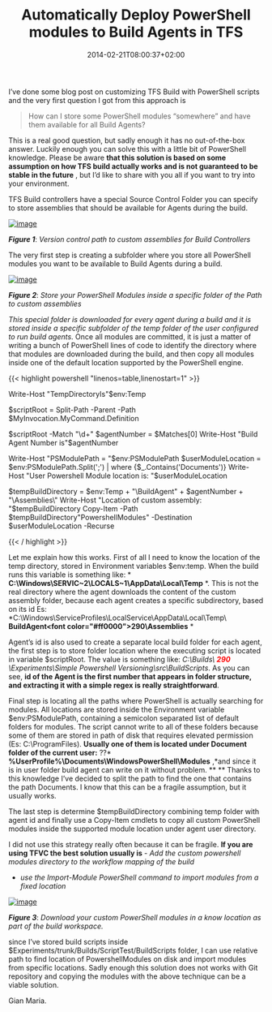 ﻿---
title: "Automatically Deploy PowerShell modules to Build Agents in TFS"
description: ""
date: 2014-02-21T08:00:37+02:00
draft: false
tags: [PowerShell,TFS Build]
categories: [Team Foundation Server]
---
I’ve done some blog post on customizing TFS Build with PowerShell scripts and the very first question I got from this approach is

> How can I store some PowerShell modules “somewhere” and have them available for all Build Agents?

This is a real good question, but sadly enough it has no out-of-the-box answer. Luckily enough you can solve this with a little bit of PowerShell knowledge. Please be aware  **that this solution is based on some assumption on how TFS build actually works and is not guaranteed to be stable in the future** , but I’d like to share with you all if you want to try into your environment.

TFS Build controllers have a special Source Control Folder you can specify to store assemblies that should be available for Agents during the build.

[![image](https://www.codewrecks.com/blog/wp-content/uploads/2014/02/image_thumb24.png "image")](https://www.codewrecks.com/blog/wp-content/uploads/2014/02/image24.png)

 ***Figure 1***: *Version control path to custom assemblies for Build Controllers*

The very first step is creating a subfolder where you store all PowerShell modules you want to be available to Build Agents during a build.

[![image](https://www.codewrecks.com/blog/wp-content/uploads/2014/02/image_thumb25.png "image")](https://www.codewrecks.com/blog/wp-content/uploads/2014/02/image25.png)

 ***Figure 2***: *Store your PowerShell Modules inside a specific folder of the Path to custom assemblies*

*This special folder is downloaded for every agent during a build and it is stored inside a specific subfolder of the temp folder of the user configured to run build agents*. Once all modules are committed, it is just a matter of writing a bunch of PowerShell lines of code to identify the directory where that modules are downloaded during the build, and then copy all modules inside one of the default location supported by the PowerShell engine.

{{< highlight powershell "linenos=table,linenostart=1" >}}


Write-Host "TempDirectoryIs"$env:Temp

$scriptRoot = Split-Path -Parent -Path $MyInvocation.MyCommand.Definition

$scriptRoot -Match "\d+"
$agentNumber = $Matches[0]
Write-Host "Build Agent Number is"$agentNumber

Write-Host "PSModulePath = "$env:PSModulePath
$userModuleLocation = $env:PSModulePath.Split(';') | where {$_.Contains('Documents')}
Write-Host "User Powershell Module location is: "$userModuleLocation

$tempBuildDirectory = $env:Temp + "\BuildAgent\" + $agentNumber + "\Assemblies\"
Write-Host "Location of custom assembly: "$tempBuildDirectory
Copy-Item -Path $tempBuildDirectory"PowershellModules\" -Destination $userModuleLocation -Recurse

{{< / highlight >}}

Let me explain how this works. First of all I need to know the location of the temp directory, stored in Environment variables $env:temp. When the build runs this variable is something like: * **C:\Windows\SERVIC~2\LOCALS~1\AppData\Local\Temp** *. This is not the real directory where the agent downloads the content of the custom assembly folder, because each agent creates a specific subdirectory, based on its id Es: *C:\Windows\ServiceProfiles\LocalService\AppData\Local\Temp\ **BuildAgent\<font color="#ff0000">290</font>\Assemblies** *

Agent’s id is also used to create a separate local build folder for each agent, the first step is to store folder location where the executing script is located in variable $scriptRoot. The value is something like: *C:\Builds\ **<font color="#ff0000">290</font>** \Experiments\Simple Powershell Versioning\src\BuildScripts*. As you can see,  **id of the Agent is the first number that appears in folder structure, and extracting it with a simple regex is really straightforward**.

Final step is locating all the paths where PowerShell is actually searching for modules. All locations are stored inside the Environment variable $env:PSModulePath, containing a semicolon separated list of default folders for modules. The script cannot write to all of these folders because some of them are stored in path of disk that requires elevated permission (Es: C:\ProgramFiles).  **Usually one of them is located under Document folder of the current user:** ??* **%UserProfile%\Documents\WindowsPowerShell\Modules** ,*and since it is in user folder build agent can write on it without problem. ** ** Thanks to this knowledge I’ve decided to split the path to find the one that contains the path Documents. I know that this can be a fragile assumption, but it usually works.

The last step is determine $tempBuildDirectory combining temp folder with agent id and finally use a Copy-Item cmdlets to copy all custom PowerShell modules inside the supported module location under agent user directory.

I did not use this strategy really often because it can be fragile.  **If you are using TFVC the best solution usually is** - *Add the custom powershell modules directory to the workflow mapping of the build*
- *use the Import-Module PowerShell command to import modules from a fixed location*

[![image](https://www.codewrecks.com/blog/wp-content/uploads/2014/02/image_thumb26.png "image")](https://www.codewrecks.com/blog/wp-content/uploads/2014/02/image26.png)

 ***Figure 3***: *Download your custom PowerShell modules in a know location as part of the build workspace.*

since I’ve stored build scripts inside $Experiments/trunk/Builds/ScriptTest/BuildScripts folder, I can use relative path to find location of PowershellModules on disk and import modules from specific locations. Sadly enough this solution does not works with Git repository and copying the modules with the above technique can be a viable solution.

Gian Maria.

